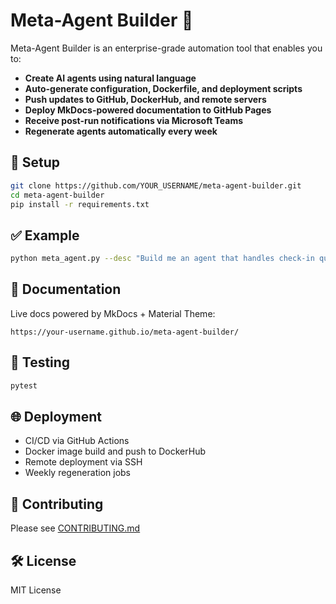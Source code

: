 
# Meta-Agent Builder 🚀

Meta-Agent Builder is an enterprise-grade automation tool that enables you to:
- **Create AI agents using natural language**
- **Auto-generate configuration, Dockerfile, and deployment scripts**
- **Push updates to GitHub, DockerHub, and remote servers**
- **Deploy MkDocs-powered documentation to GitHub Pages**
- **Receive post-run notifications via Microsoft Teams**
- **Regenerate agents automatically every week**

## 🔧 Setup

```bash
git clone https://github.com/YOUR_USERNAME/meta-agent-builder.git
cd meta-agent-builder
pip install -r requirements.txt
```

## ✅ Example

```bash
python meta_agent.py --desc "Build me an agent that handles check-in queries and multilingual guest support."
```

## 📄 Documentation
Live docs powered by MkDocs + Material Theme:
```
https://your-username.github.io/meta-agent-builder/
```

## 🧪 Testing

```bash
pytest
```

## 🌐 Deployment
- CI/CD via GitHub Actions
- Docker image build and push to DockerHub
- Remote deployment via SSH
- Weekly regeneration jobs

## 🤝 Contributing
Please see [CONTRIBUTING.md](CONTRIBUTING.md)

## 🛠 License
MIT License
